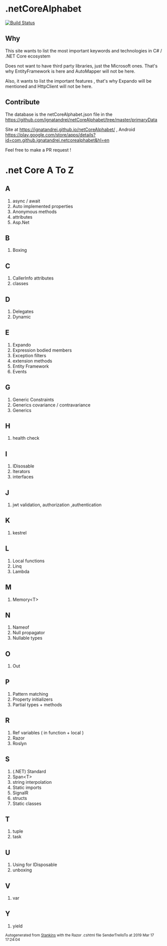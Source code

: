 # .netCoreAlphabet
[![Build Status](https://dev.azure.com/ignatandrei0674/netCoreAlphabet/_apis/build/status/ignatandrei.netCoreAlphabet?branchName=master)](https://dev.azure.com/ignatandrei0674/netCoreAlphabet/_build/latest?definitionId=3&branchName=master)

## Why
This site wants to list the most important keywords and technologies  in C# / .NET Core ecosystem

Does not want to have third party libraries, just the Microsoft ones. That's why EntityFramework is here and AutoMapper will not be here.

Also, it wants to list the important features , that's why Expando will be mentioned and HttpClient will not be here.

## Contribute

The database is the netCoreAlphabet.json file in the https://github.com/ignatandrei/netCoreAlphabet/tree/master/primaryData

Site at https://ignatandrei.github.io/netCoreAlphabet/ , Android https://play.google.com/store/apps/details?id=com.github.ignatandrei.netcorealphabet&hl=en


Feel free to make a PR request !

# .net Core A To Z




## A
1. async / await
2. Auto implemented properties
3. Anonymous methods
4. attributes
5. Asp.Net
## B
1. Boxing
## C
1. CallerInfo attributes
2. classes
## D
1. Delegates
2. Dynamic
## E
1. Expando
2. Expression bodied members
3. Exception filters
4. extension methods
5. Entity Framework
6. Events
## G
1. Generic Constraints
2. Generics covariance / contravariance
3. Generics
## H
1. health check
## I
1. IDisosable
2. Iterators
3. interfaces
## J
1.  jwt validation, authorization ,authentication 
## K
1. kestrel
## L
1. Local functions
2. Linq
3. Lambda
## M
1. Memory&lt;T&gt;
## N
1. Nameof
2. Null propagator
3. Nullable types
## O
1. Out
## P
1. Pattern matching
2. Property initializers
3. Partial types &#x2B; methods
## R
1. Ref variables ( in function &#x2B; local )
2. Razor
3. Roslyn
## S
1. (.NET) Standard
2. Span&lt;T&gt;
3. string interpolation
4. Static imports
5. SignalR
6. structs
7. Static classes
## T
1. tuple
2. task
## U
1. Using for IDisposable
2. unboxing
## V
1. var
## Y
1. yield

<small>
    Autogenerated from <a href="https://azurestankins.azurewebsites.net/">Stankins</a> with the Razor .cshtml file SenderTrelloTo at 2019 Mar 17 17:24:04
</small>
